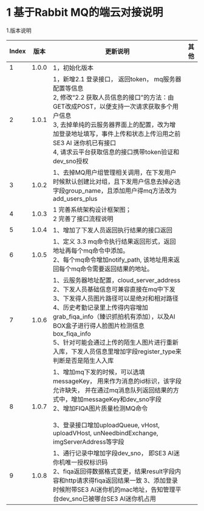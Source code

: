 # 1 基于Rabbit MQ的端云对接说明

1.版本说明

| **Index** | **版本** | **更新说明**                                                 | **其他** |
| --------- | -------- | ------------------------------------------------------------ | -------- |
| 1         | 1.0.0    | 1，初始化版本                                                |          |
| 2         | 1.0.1    | 1，新增2.1 登录接口， 返回token， mq服务器配置等信息<br />2, 修改“2.2 获取人员信息的接口”的方法：由GET改成POST，以便支持一次请求获取多个用户信息<br />3, 去掉单纯的云服务器界面上的配置，改为增加登录地址填写，事件上传和状态上传沿用之前SE3 AI 迷你机已有接口<br />4, 请求云平台获取信息的接口携带token验证和dev_sno授权 |          |
| 3         | 1.0.2    | 1、去掉MQ用户组管理相关调用，在下发用户时候默认创建比对组，且下发用户信息去掉必选字段group_name，且添加用户得mq方法改为add_users_plus |          |
| 4         | 1.0.3    | 1 完善系统架构设计框架图；<br />2 完善了接口流程说明         |          |
| 5         | 1.0.4    | 1、增加了下发人员返回执行结果的接口返回                      |          |
| 6         | 1.0.5    | 1、定义 3.3 mq命令执行结果返回形式，返回地址再每个mq命令中添加。<br />2、每个mq命令增加notify_path, 该地址用来返回每个mq命令需要返回结果的地址。 |          |
| 7         | 1.0.6    | 1、云服务器地址配置，cloud_server_address <br />2、下发人员基础信息可兼容直接在mq中下发 <br />3、下发得人员图片路径可以是绝对和相对路径 <br />4、历史考勤记录里上传得内容增加grab_fiqa_info（臻识抓拍机有添加），以及AI BOX盒子进行得人脸图片检测信息box_fiqa_info <br />5、针对可能会通过上传的陌生人图片进行重新入库，下发人员信息里增加字段register_type来判断是否是陌生人入库 |          |
| 8         | 1.0.7    | 1、增加mq下发的时候，可以选填messageKey， 用来作为消息的id标识，该字段允许缺失， 并在通过mq消息队列返回结果的方式中，增加messageKey和dev_sno字段 <br />2、增加FIQA图片质量检测MQ命令 <br /><br />3、登录接口增加uploadQueue, vHost, uploadVHost, unNeedbindExchange, imgServerAddress等字段 |          |
| 9         | 1.0.8    | 1、通行记录中增加字段dev_sno， 即SE3 AI迷你机唯一授权标识码 <br />2、fiqa返回得数据格式变更，结果result字段内容和http请求得fiqa返回结果一致 3、添加登录时候附带SE3 AI迷你机的mac地址，告知管理平台dev_sno已被哪台SE3 AI迷你机占用 |          |